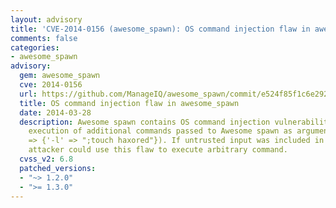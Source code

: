 ```yaml
---
layout: advisory
title: 'CVE-2014-0156 (awesome_spawn): OS command injection flaw in awesome_spawn'
comments: false
categories:
- awesome_spawn
advisory:
  gem: awesome_spawn
  cve: 2014-0156
  url: https://github.com/ManageIQ/awesome_spawn/commit/e524f85f1c6e292ef7d117d7818521307ac269ff
  title: OS command injection flaw in awesome_spawn
  date: 2014-03-28
  description: Awesome spawn contains OS command injection vulnerability, which allows
    execution of additional commands passed to Awesome spawn as arguments, e.g. AwesomeSpawn.run('ls',:params
    => {'-l' => ";touch haxored"}). If untrusted input was included in command arguments,
    attacker could use this flaw to execute arbitrary command.
  cvss_v2: 6.8
  patched_versions:
  - "~> 1.2.0"
  - ">= 1.3.0"
---
```


